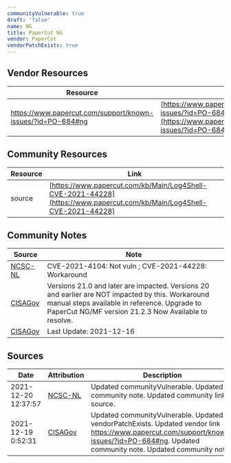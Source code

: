 ```yaml
---
communityVulnerable: true
draft: 'false'
name: NG
title: PaperCut NG
vendor: PaperCut
vendorPatchExists: true
---
```


## Vendor Resources
| Resource | Link |
| --- | --- |
| https://www.papercut.com/support/known-issues/?id=PO-684#ng | [https://www.papercut.com/support/known-issues/?id=PO-684#ng](https://www.papercut.com/support/known-issues/?id=PO-684#ng) |

## Community Resources
| Resource | Link |
| --- | --- |
| source | [https://www.papercut.com/kb/Main/Log4Shell-CVE-2021-44228](https://www.papercut.com/kb/Main/Log4Shell-CVE-2021-44228) |

## Community Notes
| Source | Note |
| --- | --- |
| [NCSC-NL](https://github.com/NCSC-NL/log4shell/blob/main/software/README.md) | CVE-2021-4104: Not vuln ; CVE-2021-44228: Workaround </ul> |
| [CISAGov](https://raw.githubusercontent.com/cisagov/log4j-affected-db/develop/README.md) | Versions 21.0 and later are impacted. Versions 20 and earlier are NOT impacted by this. Workaround manual steps available in reference. Upgrade to PaperCut NG/MF version 21.2.3 Now Available to resolve. |
| [CISAGov](https://raw.githubusercontent.com/cisagov/log4j-affected-db/develop/README.md) | Last Update: 2021-12-16 |

## Sources
| Date | Attribution | Description |
| --- | --- | --- |
| 2021-12-20 12:37:57 | [NCSC-NL](https://github.com/NCSC-NL/log4shell/blob/main/software/README.md) | Updated communityVulnerable. Updated community note. Updated community link source.  |
| 2021-12-19 0:52:31 | [CISAGov](https://raw.githubusercontent.com/cisagov/log4j-affected-db/develop/README.md) | Updated communityVulnerable. Updated vendorPatchExists. Updated vendor link https://www.papercut.com/support/known-issues/?id=PO-684#ng. Updated community note. Updated community note.  |
